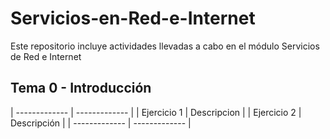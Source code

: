 # Servicios-en-Red-e-Internet
Este repositorio incluye actividades llevadas a cabo en el módulo Servicios de Red e Internet

## Tema 0 - Introducción
| ------------- | ------------- |
| Ejercicio 1   | Descripcion   |
| Ejercicio 2   | Descripción   |
| ------------- | ------------- |
